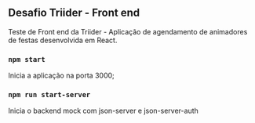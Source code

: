 ## Desafio Triider - Front end

Teste de Front end da Triider - Aplicação de agendamento de animadores de festas desenvolvida em React.


### `npm start`
Inicia a aplicação na porta 3000;

### `npm run start-server`
Inicia o backend mock com json-server e json-server-auth
